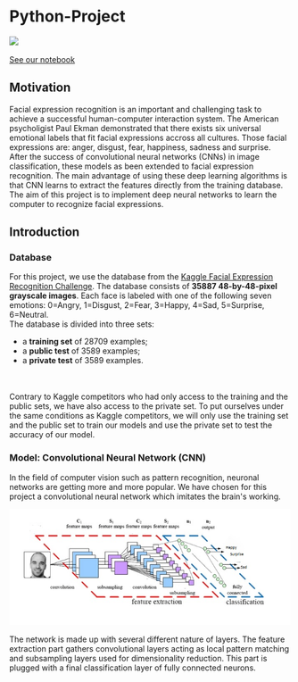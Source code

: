 # Python-Project

![](emotion.gif)


[See our notebook](notebook_common.ipynb)


## Motivation
Facial expression recognition is an important and challenging task to achieve a successful human-computer interaction system.
The American psycholigist Paul Ekman demonstrated that there exists six universal emotional labels that fit facial expressions accross all cultures. Those facial expressions are: anger, disgust, fear, happiness, sadness and surprise.
After the success of convolutional neural networks (CNNs) in image classification, these models as been extended to facial expression recognition. The main advantage of using these deep learning algorithms is that CNN learns to extract the features directly from the training database.
The aim of this project is to implement deep neural networks to learn the computer to recognize facial expressions.

## Introduction
### Database
For this project, we use the database from the <a href="https://www.kaggle.com/c/challenges-in-representation-learning-facial-expression-recognition-challenge">Kaggle Facial Expression Recognition Challenge</a>. The database consists of **35887 48-by-48-pixel grayscale images**. Each face is labeled with one of the following seven emotions: 0=Angry, 1=Disgust, 2=Fear, 3=Happy, 4=Sad, 5=Surprise, 6=Neutral.<br />
The database is divided into three sets:
- a **training set** of 28709 examples;
- a **public test** of 3589 examples;
- a **private test** of 3589 examples.
<br />
<br />
Contrary to Kaggle competitors who had only access to the training and the public sets, we have also access to the private set. To put ourselves under the same conditions as Kaggle competitors, we will only use the training set and the public set to train our models and use the private set to test the accuracy of our model.

### Model: Convolutional Neural Network (CNN)

In the field of computer vision such as pattern recognition, neuronal networks are getting more and more popular.
We have chosen for this project a convolutional neural network which imitates the brain's working.

![](https://github.com/victorjourne/Python-Project/blob/master/CNNArchitecture.jpg)

The network is made up with several different nature of layers. The feature extraction part gathers convolutional layers acting as local pattern matching and subsampling layers used for dimensionality reduction. This part is plugged with a final classification layer of fully connected neurons.
